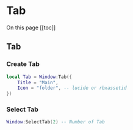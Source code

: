 # Tab

On this page
[[toc]]

## Tab
### Create Tab
```lua
local Tab = Window:Tab({
    Title = "Main",
    Icon = "folder", -- lucide or rbxassetid
})
```

### Select Tab
```lua
Window:SelectTab(2) -- Number of Tab
```